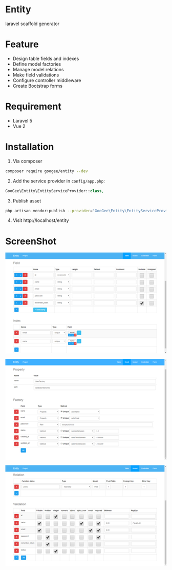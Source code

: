 # Entity

laravel scaffold generator

# Feature

- Design table fields and indexes
- Define model factories
- Manage model relations
- Make field validations
- Configure controller middleware
- Create Bootstrap forms

# Requirement

- Laravel 5
- Vue 2

# Installation

1. Via composer

```bash
composer require googee/entity --dev
```

2. Add the service provider in `config/app.php`:

```php
GooGee\Entity\EntityServiceProvider::class,
```

3. Publish asset

```bash
php artisan vendor:publish --provider="GooGee\Entity\EntityServiceProvider"
```

4. Visit http://localhost/entity

# ScreenShot

![table](https://github.com/GooGee/Entity/raw/master/screenshot/table.png)

![seed](https://github.com/GooGee/Entity/raw/master/screenshot/seed.png)

![model](https://github.com/GooGee/Entity/raw/master/screenshot/model.png)
